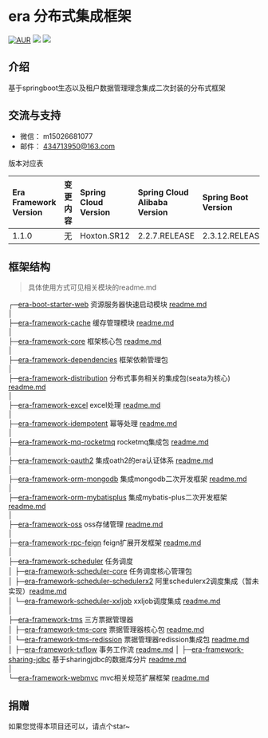 era  分布式集成框架
===============

[![AUR](https://img.shields.io/badge/license-AGPL%203.0-blue.svg)]()
[![](https://img.shields.io/badge/Author-ourexists-orange.svg)]()
[![](https://img.shields.io/badge/version-1.1.0-brightgreen.svg)]()

介绍
-----------------------------------
基于springboot生态以及租户数据管理理念集成二次封装的分布式框架

交流与支持
-----------------------------------
- 微信： m15026681077
- 邮件： 434713950@163.com

版本对应表  

| Era Framework Version | 变更内容 | Spring Cloud Version | Spring Cloud Alibaba Version | Spring Boot Version |  
| :-----                |:-----| :----                |  :----                       | :----               |   
| 1.1.0                 | 无    | Hoxton.SR12          |  2.2.7.RELEASE               | 2.3.12.RELEASE      |


框架结构
-----------------------------------
>具体使用方式可见相关模块的readme.md

┌─[era-boot-starter-web](era-boot-starter-web) 资源服务器快速启动模块 [readme.md](era-boot-starter-web/readme.md)  
│   
├─[era-framework-cache](era-framework-cache) 缓存管理模块 [readme.md](era-framework-cache/readme.md)  
│   
├─[era-framework-core](era-framework-core) 框架核心包 [readme.md](era-framework-core/readme.md)    
│   
├─[era-framework-dependencies](era-framework-dependencies) 框架依赖管理包    
│   
├─[era-framework-distribution](era-framework-distribution) 分布式事务相关的集成包(seata为核心) [readme.md](era-framework-distribution/readme.md)  
│   
├─[era-framework-excel](era-framework-excel) excel处理  [readme.md](era-framework-excel/readme.md)  
│   
├─[era-framework-idempotent](era-framework-idempotent) 幂等处理 [readme.md](era-framework-idempotent/readme.md)   
│   
├─[era-framework-mq-rocketmq](era-framework-mq-rocketmq) rocketmq集成包 [readme.md](era-framework-mq-rocketmq/readme.md)  
│  
├─[era-framework-oauth2](era-framework-oauth2) 集成oath2的era认证体系 [readme.md](era-framework-oauth2/readme.md)   
│   
├─[era-framework-orm-mongodb](era-framework-orm-mongodb) 集成mongodb二次开发框架 [readme.md](era-framework-orm-mongodb/readme.md)   
│   
├─[era-framework-orm-mybatisplus](era-framework-orm-mybatisplus) 集成mybatis-plus二次开发框架 [readme.md](era-framework-orm-mybatisplus/readme.md)   
│   
├─[era-framework-oss](era-framework-oss) oss存储管理 [readme.md](era-framework-oss/readme.md)   
│   
├─[era-framework-rpc-feign](era-framework-rpc-feign) feign扩展开发框架 [readme.md](era-framework-rpc-feign/readme.md)   
│   
├─[era-framework-scheduler](era-framework-scheduler) 任务调度   
│ ├─[era-framework-scheduler-core](era-framework-scheduler/era-framework-scheduler-core) 任务调度核心管理包   
│ ├─[era-framework-scheduler-schedulerx2](era-framework-scheduler/era-framework-scheduler-schedulerx2) 阿里schedulerx2调度集成（暂未实现）[readme.md](era-framework-scheduler/era-framework-scheduler-schedulerx2/readme.md)      
│ └─[era-framework-scheduler-xxljob](era-framework-scheduler/era-framework-scheduler-xxljob) xxljob调度集成 [readme.md](era-framework-scheduler/era-framework-scheduler-xxljob/readme.md)     
│   
├─[era-framework-tms](era-framework-tms) 三方票据管理器   
│ ├─[era-framework-tms-core](era-framework-tms/era-framework-tms-core) 票据管理器核心包 [readme.md](era-framework-tms/era-framework-tms-core/readme.md)    
│ └─[era-framework-tms-redission](era-framework-tms/era-framework-tms-redission) 票据管理器redission集成包 [readme.md](era-framework-tms/era-framework-tms-redission/readme.md)    
│
├─[era-framework-txflow](era-framework-txflow) 事务工作流 [readme.md](era-framework-txflow/readme.md)
│
├─[era-framework-sharing-jdbc](era-framework-sharing-jdbc) 基于sharingjdbc的数据库分片 [readme.md](era-framework-sharing-jdbc/readme.md)   
│   
└─[era-framework-webmvc](era-framework-webmvc)  mvc相关规范扩展框架 [readme.md](era-framework-webmvc/readme.md)   


捐赠
----
如果您觉得本项目还可以，请点个star~